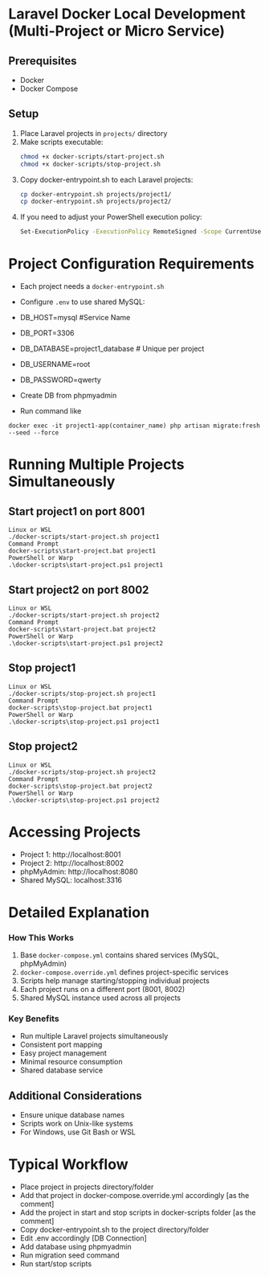 # Laravel Docker Local Development (Multi-Project or Micro Service)

## Prerequisites
- Docker
- Docker Compose

## Setup
1. Place Laravel projects in `projects/` directory
2. Make scripts executable: 
   ```bash
   chmod +x docker-scripts/start-project.sh
   chmod +x docker-scripts/stop-project.sh
3. Copy docker-entrypoint.sh to each Laravel projects: 
   ```bash
   cp docker-entrypoint.sh projects/project1/
   cp docker-entrypoint.sh projects/project2/
4. If you need to adjust your PowerShell execution policy: 
   ```bash
   Set-ExecutionPolicy -ExecutionPolicy RemoteSigned -Scope CurrentUser
# Project Configuration Requirements
- Each project needs a `docker-entrypoint.sh`
- Configure `.env` to use shared MySQL:

- DB_HOST=mysql #Service Name
- DB_PORT=3306
- DB_DATABASE=project1_database  # Unique per project
- DB_USERNAME=root
- DB_PASSWORD=qwerty
- Create DB from phpmyadmin
- Run command like 
```
docker exec -it project1-app(container_name) php artisan migrate:fresh --seed --force
```

#
# Running Multiple Projects Simultaneously

## Start project1 on port 8001
   ```
   Linux or WSL
   ./docker-scripts/start-project.sh project1
   Command Prompt
   docker-scripts\start-project.bat project1
   PowerShell or Warp
   .\docker-scripts\start-project.ps1 project1
   ```

## Start project2 on port 8002
   ```
   Linux or WSL
   ./docker-scripts/start-project.sh project2
   Command Prompt
   docker-scripts\start-project.bat project2
   PowerShell or Warp
   .\docker-scripts\start-project.ps1 project2
   ```

## Stop project1
   ```
   Linux or WSL
   ./docker-scripts/stop-project.sh project1
   Command Prompt
   docker-scripts\stop-project.bat project1
   PowerShell or Warp
   .\docker-scripts\stop-project.ps1 project1
   ```

## Stop project2
   ```
   Linux or WSL
   ./docker-scripts/stop-project.sh project2
   Command Prompt
   docker-scripts\stop-project.bat project2
   PowerShell or Warp
   .\docker-scripts\stop-project.ps1 project2
   ```

# Accessing Projects

- Project 1: http://localhost:8001
- Project 2: http://localhost:8002
- phpMyAdmin: http://localhost:8080
- Shared MySQL: localhost:3316

# Detailed Explanation

### How This Works
1. Base `docker-compose.yml` contains shared services (MySQL, phpMyAdmin)
2. `docker-compose.override.yml` defines project-specific services
3. Scripts help manage starting/stopping individual projects
4. Each project runs on a different port (8001, 8002)
5. Shared MySQL instance used across all projects

### Key Benefits
- Run multiple Laravel projects simultaneously
- Consistent port mapping
- Easy project management
- Minimal resource consumption
- Shared database service

## Additional Considerations
- Ensure unique database names
- Scripts work on Unix-like systems
- For Windows, use Git Bash or WSL

#
# Typical Workflow

- Place project in projects directory/folder
- Add that project in docker-compose.override.yml accordingly [as the comment]
- Add the project in start and stop scripts in docker-scripts folder [as the comment]
- Copy docker-entrypoint.sh to the project directory/folder
- Edit .env accordingly [DB Connection]
- Add database using phpmyadmin
- Run migration seed command
- Run start/stop scripts